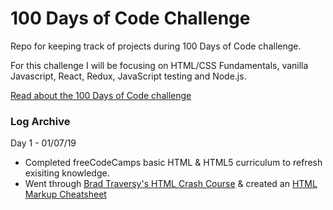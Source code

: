 # 100 Days of Code Challenge

Repo for keeping track of projects during 100 Days of Code challenge.

For this challenge I will be focusing on HTML/CSS Fundamentals, vanilla Javascript, React, Redux, JavaScript testing and Node.js.

[Read about the 100 Days of Code challenge](https://medium.freecodecamp.org/this-new-year-resolution-will-change-your-life-learn-to-code-with-100daysofcode-562ef2c7ca33)

### Log Archive
Day 1 - 01/07/19
* Completed freeCodeCamps basic HTML & HTML5 curriculum to refresh exisiting knowledge. 
* Went through [Brad Traversy's HTML Crash Course](https://www.youtube.com/watch?v=UB1O30fR-EE&index=2&list=PLtLYlHt9D0kLtVRx-HqrxwXD1yRi8U7em&t=0s) & created an [HTML Markup Cheatsheet](https://github.com/Frvzier/htmlCheatSheet)

